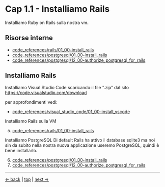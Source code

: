 # <a name="top"></a> Cap 1.1 - Installiamo Rails

Installiamo Ruby on Rails sulla nostra vm.



## Risorse interne
- [code_references/rails/01_00-install_rails]()
- [code_references/postgresql/01_00-install_rails]()
- [code_references/postgresql/12_00-authorize_postgresql_for_rails]()



## Installiamo Rails

Installiamo Visual Studio Code scaricando il file ".zip" dal sito https://code.visualstudio.com/download

per approfondimenti vedi:

- [code_references/visual_studio_code/01_00-install_vscode](https://github.com/flaviobordonidev/leanpubabrandnewcms/blob/master/code_references/visual_studio_code/01_00-install_vscode.md)



Installiamo Rails sulla VM

5. [code_references/rails/01_00-install_rails]()

Installiamo PostgreSQL
Di default Rails ha attivo il database sqlite3 ma noi sin da subito nella nostra nuova applicazione useremo PostgreSQL, quindi è bene installarlo.

6. [code_references/postgresql/01_00-install_rails]()
7. [code_references/postgresql/12_00-authorize_postgresql_for_rails]()



---
[<- back](https://github.com/flaviobordonidev/leanpubabrandnewcms/blob/master/ubuntudream/00-section/01-index.md)
 | [top](#top) |
[next ->](https://github.com/flaviobordonidev/leanpubabrandnewcms/blob/master/01-base/01-new_app_with_ubuntu_multipass/02_00-install_ssh_server.md)
